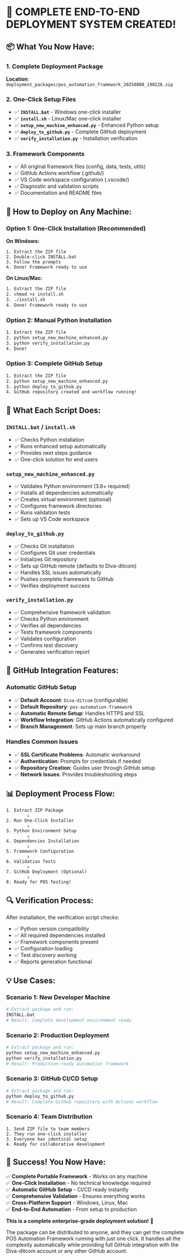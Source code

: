 🎉 **COMPLETE END-TO-END DEPLOYMENT SYSTEM CREATED!**
================================================================

## 📦 What You Now Have:

### **1. Complete Deployment Package**
**Location**: `deployment_packages/pos_automation_framework_20250808_190226.zip`

### **2. One-Click Setup Files**
- ✅ **`INSTALL.bat`** - Windows one-click installer
- ✅ **`install.sh`** - Linux/Mac one-click installer  
- ✅ **`setup_new_machine_enhanced.py`** - Enhanced Python setup
- ✅ **`deploy_to_github.py`** - Complete GitHub deployment
- ✅ **`verify_installation.py`** - Installation verification

### **3. Framework Components**
- ✅ All original framework files (config, data, tests, utils)
- ✅ GitHub Actions workflow (.github/)
- ✅ VS Code workspace configuration (.vscode/)
- ✅ Diagnostic and validation scripts
- ✅ Documentation and README files

## 🚀 How to Deploy on Any Machine:

### **Option 1: One-Click Installation (Recommended)**

**On Windows:**
```batch
1. Extract the ZIP file
2. Double-click INSTALL.bat
3. Follow the prompts
4. Done! Framework ready to use
```

**On Linux/Mac:**
```bash
1. Extract the ZIP file
2. chmod +x install.sh
3. ./install.sh
4. Done! Framework ready to use
```

### **Option 2: Manual Python Installation**
```bash
1. Extract the ZIP file
2. python setup_new_machine_enhanced.py
3. python verify_installation.py
4. Done!
```

### **Option 3: Complete GitHub Setup**
```bash
1. Extract the ZIP file
2. python setup_new_machine_enhanced.py
3. python deploy_to_github.py
4. GitHub repository created and workflow running!
```

## 🔧 What Each Script Does:

### **`INSTALL.bat` / `install.sh`**
- ✅ Checks Python installation
- ✅ Runs enhanced setup automatically
- ✅ Provides next steps guidance
- ✅ One-click solution for end users

### **`setup_new_machine_enhanced.py`**
- ✅ Validates Python environment (3.8+ required)
- ✅ Installs all dependencies automatically
- ✅ Creates virtual environment (optional)
- ✅ Configures framework directories
- ✅ Runs validation tests
- ✅ Sets up VS Code workspace

### **`deploy_to_github.py`**
- ✅ Checks Git installation
- ✅ Configures Git user credentials
- ✅ Initializes Git repository
- ✅ Sets up GitHub remote (defaults to Diva-ditcom)
- ✅ Handles SSL issues automatically
- ✅ Pushes complete framework to GitHub
- ✅ Verifies deployment success

### **`verify_installation.py`**
- ✅ Comprehensive framework validation
- ✅ Checks Python environment
- ✅ Verifies all dependencies
- ✅ Tests framework components
- ✅ Validates configuration
- ✅ Confirms test discovery
- ✅ Generates verification report

## 🎯 GitHub Integration Features:

### **Automatic GitHub Setup**
- ✅ **Default Account**: `Diva-ditcom` (configurable)
- ✅ **Default Repository**: `pos-automation-framework`
- ✅ **Automatic Remote Setup**: Handles HTTPS and SSL
- ✅ **Workflow Integration**: GitHub Actions automatically configured
- ✅ **Branch Management**: Sets up main branch properly

### **Handles Common Issues**
- ✅ **SSL Certificate Problems**: Automatic workaround
- ✅ **Authentication**: Prompts for credentials if needed
- ✅ **Repository Creation**: Guides user through GitHub setup
- ✅ **Network Issues**: Provides troubleshooting steps

## 📊 Deployment Process Flow:

```
1. Extract ZIP Package
        ↓
2. Run One-Click Installer
        ↓
3. Python Environment Setup
        ↓
4. Dependencies Installation
        ↓
5. Framework Configuration
        ↓
6. Validation Tests
        ↓
7. GitHub Deployment (Optional)
        ↓
8. Ready for POS Testing!
```

## 🔍 Verification Process:

After installation, the verification script checks:
- ✅ Python version compatibility
- ✅ All required dependencies installed
- ✅ Framework components present
- ✅ Configuration loading
- ✅ Test discovery working
- ✅ Reports generation functional

## 💡 Use Cases:

### **Scenario 1: New Developer Machine**
```bash
# Extract package and run:
INSTALL.bat
# Result: Complete development environment ready
```

### **Scenario 2: Production Deployment**
```bash
# Extract package and run:
python setup_new_machine_enhanced.py
python verify_installation.py
# Result: Production-ready automation framework
```

### **Scenario 3: GitHub CI/CD Setup**
```bash
# Extract package and run:
python deploy_to_github.py
# Result: Complete GitHub repository with Actions workflow
```

### **Scenario 4: Team Distribution**
```
1. Send ZIP file to team members
2. They run one-click installer
3. Everyone has identical setup
4. Ready for collaborative development
```

## 🎉 Success! You Now Have:

✅ **Complete Portable Framework** - Works on any machine  
✅ **One-Click Installation** - No technical knowledge required  
✅ **Automatic GitHub Setup** - CI/CD ready instantly  
✅ **Comprehensive Validation** - Ensures everything works  
✅ **Cross-Platform Support** - Windows, Linux, Mac  
✅ **End-to-End Automation** - From setup to production  

**This is a complete enterprise-grade deployment solution!** 🚀

The package can be distributed to anyone, and they can get the complete POS Automation Framework running with just one click. It handles all the complexity automatically while providing full GitHub integration with the Diva-ditcom account or any other GitHub account.

